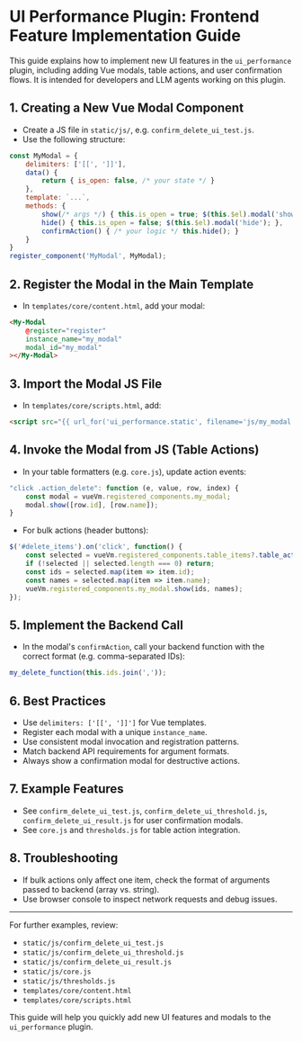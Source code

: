 # UI Performance Plugin: Frontend Feature Implementation Guide

This guide explains how to implement new UI features in the `ui_performance` plugin, including adding Vue modals, table actions, and user confirmation flows. It is intended for developers and LLM agents working on this plugin.

## 1. Creating a New Vue Modal Component

- Create a JS file in `static/js/`, e.g. `confirm_delete_ui_test.js`.
- Use the following structure:

```js
const MyModal = {
    delimiters: ['[[', ']]'],
    data() {
        return { is_open: false, /* your state */ }
    },
    template: `...`,
    methods: {
        show(/* args */) { this.is_open = true; $(this.$el).modal('show'); },
        hide() { this.is_open = false; $(this.$el).modal('hide'); },
        confirmAction() { /* your logic */ this.hide(); }
    }
}
register_component('MyModal', MyModal);
```

## 2. Register the Modal in the Main Template

- In `templates/core/content.html`, add your modal:

```html
<My-Modal
    @register="register"
    instance_name="my_modal"
    modal_id="my_modal"
></My-Modal>
```

## 3. Import the Modal JS File

- In `templates/core/scripts.html`, add:

```html
<script src="{{ url_for('ui_performance.static', filename='js/my_modal.js') }}"></script>
```

## 4. Invoke the Modal from JS (Table Actions)

- In your table formatters (e.g. `core.js`), update action events:

```js
"click .action_delete": function (e, value, row, index) {
    const modal = vueVm.registered_components.my_modal;
    modal.show([row.id], [row.name]);
}
```

- For bulk actions (header buttons):

```js
$('#delete_items').on('click', function() {
    const selected = vueVm.registered_components.table_items?.table_action('getSelections');
    if (!selected || selected.length === 0) return;
    const ids = selected.map(item => item.id);
    const names = selected.map(item => item.name);
    vueVm.registered_components.my_modal.show(ids, names);
});
```

## 5. Implement the Backend Call

- In the modal's `confirmAction`, call your backend function with the correct format (e.g. comma-separated IDs):

```js
my_delete_function(this.ids.join(','));
```

## 6. Best Practices

- Use `delimiters: ['[[', ']]']` for Vue templates.
- Register each modal with a unique `instance_name`.
- Use consistent modal invocation and registration patterns.
- Match backend API requirements for argument formats.
- Always show a confirmation modal for destructive actions.

## 7. Example Features

- See `confirm_delete_ui_test.js`, `confirm_delete_ui_threshold.js`, `confirm_delete_ui_result.js` for user confirmation modals.
- See `core.js` and `thresholds.js` for table action integration.

## 8. Troubleshooting

- If bulk actions only affect one item, check the format of arguments passed to backend (array vs. string).
- Use browser console to inspect network requests and debug issues.

---

For further examples, review:
- `static/js/confirm_delete_ui_test.js`
- `static/js/confirm_delete_ui_threshold.js`
- `static/js/confirm_delete_ui_result.js`
- `static/js/core.js`
- `static/js/thresholds.js`
- `templates/core/content.html`
- `templates/core/scripts.html`

This guide will help you quickly add new UI features and modals to the `ui_performance` plugin.
